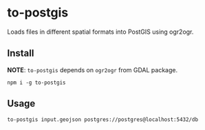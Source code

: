 # to-postgis

Loads files in different spatial formats into PostGIS using ogr2ogr.

## Install

**NOTE**: `to-postgis` depends on `ogr2ogr` from GDAL package.

```shell
npm i -g to-postgis
```

## Usage

```shell
to-postgis input.geojson postgres://postgres@localhost:5432/db
```
